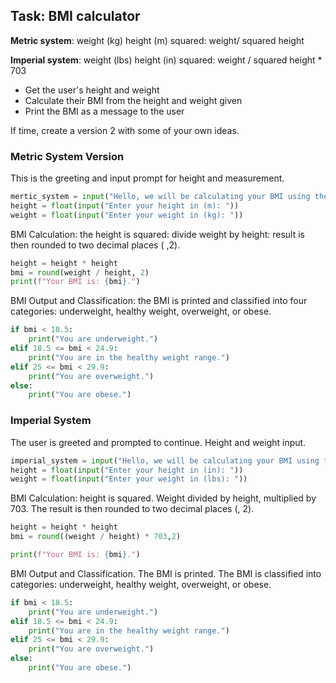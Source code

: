 ## Task: BMI calculator
**Metric system**: weight (kg) height (m)  squared: weight/ squared height

**Imperial system**: weight (lbs) height (in) squared: weight / squared height * 703

- Get the user's height and weight
- Calculate their BMI from the height and weight given
- Print the BMI as a message to the user

If time, create a version 2 with some of your own ideas.

### Metric System Version
This is the greeting and input prompt for height and measurement.
```python
mertic_system = input("Hello, we will be calculating your BMI using the metric system. (Entr to continue)")
height = float(input("Enter your height in (m): "))
weight = float(input("Enter your weight in (kg): "))
```
BMI Calculation: the height is squared: divide weight by height: result is then rounded to two decimal places ( ,2).
```python
height = height * height
bmi = round(weight / height, 2)
print(f"Your BMI is: {bmi}.")
```
BMI Output and Classification: the BMI is printed and classified into four categories: underweight, healthy weight, overweight, or obese.
```python
if bmi < 18.5:
    print("You are underweight.")
elif 18.5 <= bmi < 24.9:
    print("You are in the healthy weight range.")
elif 25 <= bmi < 29.9:
    print("You are overweight.")
else:
    print("You are obese.")
```


### Imperial System
The user is greeted and prompted to continue. Height and weight input.
```python
imperial_system = input("Hello, we will be calculating your BMI using the imperial system. (Entr to continue)")
height = float(input("Enter your height in (in): "))
weight = float(input("Enter your weight in (lbs): "))
```
BMI Calculation: height is squared. Weight divided by height, multiplied by 703.
The result is then rounded to two decimal places (, 2).
```python
height = height * height
bmi = round((weight / height) * 703,2)

print(f"Your BMI is: {bmi}.")
```
BMI Output and Classification. The BMI is printed. The BMI is classified into categories: 
underweight, healthy weight, overweight, or obese.
```python
if bmi < 18.5:
    print("You are underweight.")
elif 18.5 <= bmi < 24.9:
    print("You are in the healthy weight range.")
elif 25 <= bmi < 29.9:
    print("You are overweight.")
else:
    print("You are obese.")
```